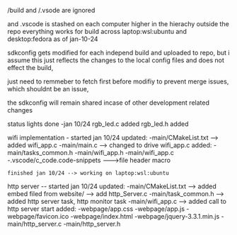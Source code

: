 /build and /.vsode are ignored 

and .vscode is stashed on each computer higher in the hierachy outside the repo
everything works for build across laptop:wsl:ubuntu and desktop:fedora as of
jan-10-24

sdkconfig gets modified for each independ build and uploaded to repo,
but i assume this just reflects the changes to the local config files and 
does not effect the build,

just need to remmeber to fetch first before modifiy to prevent merge issues,
which shouldnt be an issue,

the sdkconfig will remain shared incase of other development related changes

status lights done -jan 10/24
    rgb_led.c added
    rgb_led.h added

wifi implementation - started jan 10/24
    updated:
        -main/CMakeList.txt     --> added wifi_app.c
        -main/main.c            --> changed to drive wifi_app.c
    added:
        -main/tasks_common.h
        -main/wifi_app.h
        -main/wifi_app.c
        -.vscode/c_code.code-snippets   --->file header macro

    finished jan 10/24 --> working on laptop:wsl:ubuntu

http server -- started jan 10/24
    updated:
        -main/CMakeList.txt --> added embed filed from website/
                            --> add http_Server.c
        -main/task_common.h --> added http server task, http monitor task
        -main/wifi_app.c --> added call to http server start
    added:
        -webpage/app.css
        -webpage/app.js
        -webpage/favicon.ico
        -webpage/index.html
        -webpage/jquery-3.3.1.min.js
        -main/http_server.c
        -main/http_server.h